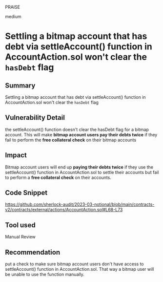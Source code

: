 PRAISE

medium

# Settling a bitmap account that has debt via settleAccount() function in AccountAction.sol won't clear the `hasDebt` flag

## Summary
Settling a bitmap account that has debt via settleAccount() function in AccountAction.sol won't clear the `hasDebt` flag

## Vulnerability Detail
the settleAccount() function doesn't clear the hasDebt flag for a bitmap account. This will make **bitmap account users pay their debts twice** if they fail to perform the **free collateral check** on their bitmap accounts 

## Impact
Bitmap account users will end up **paying their debts twice** if they use the settleAccount() function in AccountAction.sol to settle their accounts but fail to perform a **free collateral check** on their accounts.

## Code Snippet
https://github.com/sherlock-audit/2023-03-notional/blob/main/contracts-v2/contracts/external/actions/AccountAction.sol#L68-L73
## Tool used

Manual Review

## Recommendation
put a check to make sure bitmap account users don't have access to settleAccount() function in AccountAction.sol. 
That way a bitmap user will be unable to use the function manually.
